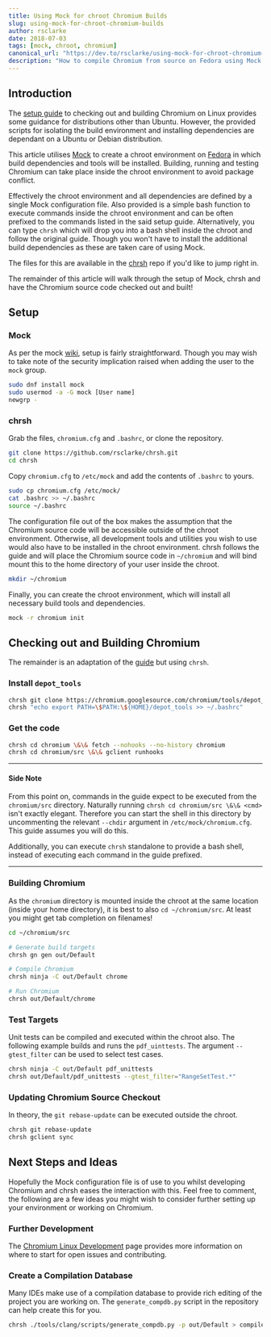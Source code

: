 ```yaml
---
title: Using Mock for chroot Chromium Builds
slug: using-mock-for-chroot-chromium-builds
author: rsclarke
date: 2018-07-03
tags: [mock, chroot, chromium]
canonical_url: "https://dev.to/rsclarke/using-mock-for-chroot-chromium-builds-2ok9"
description: "How to compile Chromium from source on Fedora using Mock for a chroot environment.  This allows for an isolated build and test environment to the host system.  The chrsh wrapper simplifies running commands within the chroot."
---
```


## Introduction

The [setup guide](https://chromium.googlesource.com/chromium/src/+/master/docs/linux_build_instructions.md) to checking out and building Chromium on Linux provides some guidance for distributions other than Ubuntu.  However, the provided scripts for isolating the build environment and installing dependencies are dependant on a Ubuntu or Debian distribution.

This article utilises [Mock](https://github.com/rpm-software-management/mock/wiki) to create a chroot environment on [Fedora](https://getfedora.org/) in which build dependencies and tools will be installed.  Building, running and testing Chromium can take place inside the chroot environment to avoid package conflict.

Effectively the chroot environment and all dependencies are defined by a single Mock configuration file.  Also provided is a simple bash function to execute commands inside the chroot environment and can be often prefixed to the commands listed in the said setup guide.  Alternatively, you can type `chrsh` which will drop you into a bash shell inside the chroot and follow the original guide.  Though you won't have to install the additional build dependencies as these are taken care of using Mock.

The files for this are available in the [chrsh](https://github.com/rsclarke/chrsh) repo if you'd like to jump right in.

The remainder of this article will walk through the setup of Mock, chrsh and have the Chromium source code checked out and built!

## Setup

### Mock

As per the mock [wiki](https://github.com/rpm-software-management/mock/wiki#download), setup is fairly straightforward.  Though you may wish to take note of the security implication raised when adding the user to the `mock` group.

```bash
sudo dnf install mock
sudo usermod -a -G mock [User name]
newgrp -
```

### chrsh

Grab the files, `chromium.cfg` and `.bashrc`, or clone the repository.

```bash
git clone https://github.com/rsclarke/chrsh.git
cd chrsh
```

Copy `chromium.cfg` to `/etc/mock` and add the contents of `.bashrc` to yours.

```bash
sudo cp chromium.cfg /etc/mock/
cat .bashrc >> ~/.bashrc
source ~/.bashrc
```

The configuration file out of the box makes the assumption that the Chromium source code will be accessible outside of the chroot environment.  Otherwise, all development tools and utilities you wish to use would also have to be installed in the chroot environment.  chrsh follows the guide and will place the Chromium source code in `~/chromium` and will bind mount this to the home directory of your user inside the chroot.

```bash
mkdir ~/chromium
```

Finally, you can create the chroot environment, which will install all necessary build tools and dependencies.

```bash
mock -r chromium init
```

## Checking out and Building Chromium

The remainder is an adaptation of the [guide](https://chromium.googlesource.com/chromium/src/+/master/docs/linux_build_instructions.md) but using `chrsh`.

### Install `depot_tools`

```bash
chrsh git clone https://chromium.googlesource.com/chromium/tools/depot_tools.git
chrsh "echo export PATH=\$PATH:\${HOME}/depot_tools >> ~/.bashrc"
```

### Get the code

```bash
chrsh cd chromium \&\& fetch --nohooks --no-history chromium
chrsh cd chromium/src \&\& gclient runhooks
```

---

#### Side Note

From this point on, commands in the guide expect to be executed from the `chromium/src` directory.  Naturally running `chrsh cd chromium/src \&\& <cmd>` isn't exactly elegant.  Therefore you can start the shell in this directory by uncommenting the relevant `--chdir` argument in `/etc/mock/chromium.cfg`.  This guide assumes you will do this.

Additionally, you can execute `chrsh` standalone to provide a bash shell, instead of executing each command in the guide prefixed.

---

### Building Chromium

As the `chromium` directory is mounted inside the chroot at the same location (inside your home  directory), it is best to also `cd ~/chromium/src`.  At least you might get tab completion on filenames!

```bash
cd ~/chromium/src

# Generate build targets
chrsh gn gen out/Default

# Compile Chromium
chrsh ninja -C out/Default chrome

# Run Chromium
chrsh out/Default/chrome

```

### Test Targets

Unit tests can be compiled and executed within the chroot also.  The following example builds and runs the `pdf_uinttests`.  The argument `--gtest_filter` can be used to select test cases.

```bash
chrsh ninja -C out/Default pdf_unittests
chrsh out/Default/pdf_unittests --gtest_filter="RangeSetTest.*"
```

### Updating Chromium Source Checkout

In theory, the `git rebase-update` can be executed outside the chroot.

```bash
chrsh git rebase-update
chrsh gclient sync
```

## Next Steps and Ideas

Hopefully the Mock configuration file is of use to you whilst developing Chromium and chrsh eases the interaction with this.  Feel free to comment, the following are a few ideas you might wish to consider further setting up your environment or working on Chromium.

### Further Development

The [Chromium Linux Development](https://chromium.googlesource.com/chromium/src/+/master/docs/linux_development.md) page provides more information on where to start for open issues and contributing.

### Create a Compilation Database

Many IDEs make use of a compilation database to provide rich editing of the project you are working on.  The `generate_compdb.py` script in the repository can help create this for you.

```bash
chrsh ./tools/clang/scripts/generate_compdb.py -p out/Default > compile_commands.json
```
